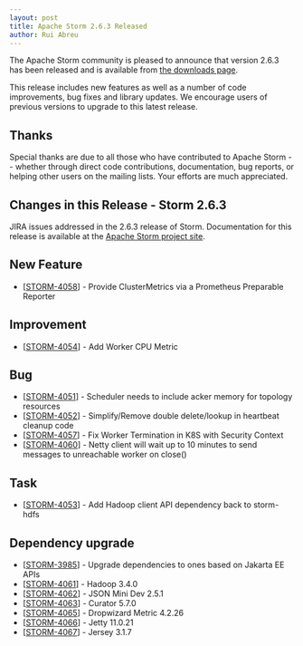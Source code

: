 ```yaml
---
layout: post
title: Apache Storm 2.6.3 Released
author: Rui Abreu
---
```


The Apache Storm community is pleased to announce that version 2.6.3 has been
released and is available from [the downloads page](/downloads.html).

This release includes new features as well as a number of code improvements, bug fixes and library updates.
We encourage users of previous versions to upgrade to this latest release.

Thanks
------
Special thanks are due to all those who have contributed to Apache Storm -- whether
through direct code contributions, documentation, bug reports, or helping other
users on the mailing lists. Your efforts are much appreciated.


Changes in this Release - Storm 2.6.3
---------
<p>JIRA issues addressed in the 2.6.3 release of Storm. Documentation for this release is available at the <a href="https://storm.apache.org/">Apache Storm project site</a>.</p>

<h2>New Feature</h2>
<ul><li>[<a href="https://issues.apache.org/jira/browse/STORM-4058">STORM-4058</a>] - Provide ClusterMetrics via a Prometheus Preparable Reporter</li>
</ul>

<h2>Improvement</h2>
<ul><li>[<a href="https://issues.apache.org/jira/browse/STORM-4054">STORM-4054</a>] - Add Worker CPU Metric</li>
</ul>

<h2>Bug</h2>
<ul><li>[<a href="https://issues.apache.org/jira/browse/STORM-4051">STORM-4051</a>] - Scheduler needs to include acker memory for topology resources</li>
	<li>[<a href="https://issues.apache.org/jira/browse/STORM-4052">STORM-4052</a>] - Simplify/Remove double delete/lookup in heartbeat cleanup code</li>
	<li>[<a href="https://issues.apache.org/jira/browse/STORM-4057">STORM-4057</a>] - Fix Worker Termination in K8S with Security Context</li>
	<li>[<a href="https://issues.apache.org/jira/browse/STORM-4060">STORM-4060</a>] - Netty client will wait up to 10 minutes to send messages to unreachable worker on close()</li>
</ul>

<h2>Task</h2>
<ul><li>[<a href="https://issues.apache.org/jira/browse/STORM-4053">STORM-4053</a>] - Add Hadoop client API dependency back to storm-hdfs</li>
</ul>

<h2>Dependency upgrade</h2>
<ul><li>[<a href="https://issues.apache.org/jira/browse/STORM-3985">STORM-3985</a>] - Upgrade dependencies to ones based on Jakarta EE APIs</li>
	<li>[<a href="https://issues.apache.org/jira/browse/STORM-4061">STORM-4061</a>] - Hadoop 3.4.0</li>
	<li>[<a href="https://issues.apache.org/jira/browse/STORM-4062">STORM-4062</a>] - JSON Mini Dev 2.5.1</li>
	<li>[<a href="https://issues.apache.org/jira/browse/STORM-4063">STORM-4063</a>] - Curator 5.7.0</li>
	<li>[<a href="https://issues.apache.org/jira/browse/STORM-4065">STORM-4065</a>] - Dropwizard Metric 4.2.26</li>
	<li>[<a href="https://issues.apache.org/jira/browse/STORM-4066">STORM-4066</a>] - Jetty 11.0.21</li>
	<li>[<a href="https://issues.apache.org/jira/browse/STORM-4067">STORM-4067</a>] - Jersey 3.1.7</li>
</ul>

</body>
</html>